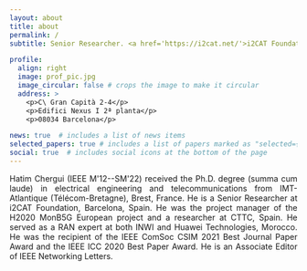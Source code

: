 ```yaml
---
layout: about
title: about
permalink: /
subtitle: Senior Researcher. <a href='https://i2cat.net/'>i2CAT Foundation</a>, Barcelona, Spain.

profile:
  align: right
  image: prof_pic.jpg
  image_circular: false # crops the image to make it circular
  address: >
    <p>C\ Gran Capità 2-4</p>
    <p>Edifici Nexus I 2ª planta</p>
    <p>08034 Barcelona</p>

news: true  # includes a list of news items
selected_papers: true # includes a list of papers marked as "selected={true}"
social: true  # includes social icons at the bottom of the page
---
```


<p align="justify"> Hatim Chergui (IEEE M'12--SM'22) received the Ph.D. degree (summa cum laude) in electrical engineering and telecommunications from IMT-Atlantique (Télécom-Bretagne), Brest, France. He is a Senior Researcher at i2CAT Foundation, Barcelona, Spain. He was the project manager of the H2020 MonB5G European project and a researcher at CTTC, Spain. He served as a RAN expert at both INWI and Huawei Technologies, Morocco. He was the recipient of the IEEE ComSoc CSIM 2021 Best Journal Paper Award and the IEEE ICC 2020 Best Paper Award. He is an Associate Editor of IEEE Networking Letters.</p>
